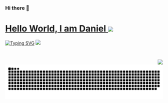 ### Hi there 👋

# <a href="https://www.linkedin.com/in/damanciofb/">Hello World, I am Daniel  <img src="https://media.giphy.com/media/f9jQLaKJJl6dL0AmmZ/giphy.gif" width="30px"><a/>

[![Typing SVG](https://readme-typing-svg.herokuapp.com?color=%2336BCF7&vCenter=true&lines=My+name+is+Daniel%2C+I+am+22+years+old+)](https://github.com/Unordestino/Unordestino/) <img src="https://media.giphy.com/media/WUlplcMpOCEmTGBtBW/giphy.gif" width="50"></h3>
  
<img style = "margin-top: 30px;" align="right" width = "width" src="https://raw.githubusercontent.com/MicaelliMedeiros/micaellimedeiros/master/image/computer-illustration.png">
 
![Snake animation](https://github.com/wellingtoncarneirobarbosa/wellingtoncarneirobarbosa/blob/output/github-contribution-grid-snake.svg)
